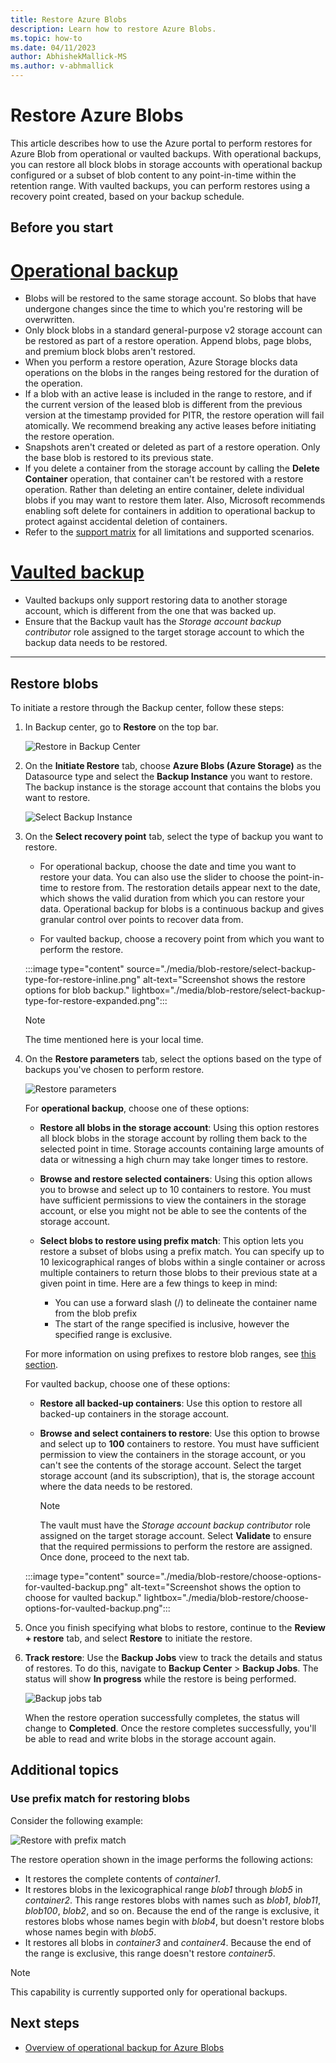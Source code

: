 ```yaml
---
title: Restore Azure Blobs
description: Learn how to restore Azure Blobs.
ms.topic: how-to
ms.date: 04/11/2023
author: AbhishekMallick-MS
ms.author: v-abhmallick
---
```


# Restore Azure Blobs

This article describes how to use the Azure portal to perform restores for Azure Blob from operational or vaulted backups. With operational backups, you can restore all block blobs in storage accounts with operational backup configured or a subset of blob content to any point-in-time within the retention range. With vaulted backups, you can perform restores using a recovery point created, based on your backup schedule.

## Before you start

# [Operational backup](#tab/operational-backup)

- Blobs will be restored to the same storage account. So blobs that have undergone changes since the time to which you're restoring will be overwritten.
- Only block blobs in a standard general-purpose v2 storage account can be restored as part of a restore operation. Append blobs, page blobs, and premium block blobs aren't restored.
- When you perform a restore operation, Azure Storage blocks data operations on the blobs in the ranges being restored for the duration of the operation.
- If a blob with an active lease is included in the range to restore, and if the current version of the leased blob is different from the previous version at the timestamp provided for PITR, the restore operation will fail atomically. We recommend breaking any active leases before initiating the restore operation.
- Snapshots aren't created or deleted as part of a restore operation. Only the base blob is restored to its previous state.
- If you delete a container from the storage account by calling the **Delete Container** operation, that container can't be restored with a restore operation. Rather than deleting an entire container, delete individual blobs if you may want to restore them later. Also, Microsoft recommends enabling soft delete for containers in addition to operational backup to protect against accidental deletion of containers.
- Refer to the [support matrix](blob-backup-support-matrix.md) for all limitations and supported scenarios.

# [Vaulted backup](#tab/vaulted-backup)

- Vaulted backups only support restoring data to another storage account, which is different from the one that was backed up.
- Ensure that the Backup vault has the *Storage account backup contributor* role assigned to the target storage account to which the backup data needs to be restored.

---

## Restore blobs

To initiate a restore through the Backup center, follow these steps:

1. In Backup center, go to **Restore** on the top bar.

    ![Restore in Backup Center](./media/blob-restore/backup-center-restore.png)

1. On the **Initiate Restore** tab, choose **Azure Blobs (Azure Storage)** as the Datasource type and select the **Backup Instance** you want to restore. The backup instance is the storage account that contains the blobs you want to restore.

     ![Select Backup Instance](./media/blob-restore/select-backup-instance.png)

1. On the **Select recovery point** tab, select the type of backup you want to restore.

   - For operational backup, choose the date and time you want to restore your data. You can also use the slider to choose the point-in-time to restore from. The restoration details appear next to the date, which shows the valid duration from which you can restore your data. Operational backup for blobs is a continuous backup and gives granular control over points to recover data from.

   - For vaulted backup, choose a recovery point from which you want to perform the restore.
 
   :::image type="content" source="./media/blob-restore/select-backup-type-for-restore-inline.png" alt-text="Screenshot shows the restore options for blob backup." lightbox="./media/blob-restore/select-backup-type-for-restore-expanded.png":::

   >[!NOTE]
   > The time mentioned here is your local time.

1. On the **Restore parameters** tab, select the options based on the type of backups you've chosen to perform restore.

    ![Restore parameters](./media/blob-restore/restore-parameters.png)

    For **operational backup**, choose one of these options:

    - **Restore all blobs in the storage account**: Using this option restores all block blobs in the storage account by rolling them back to the selected point in time. Storage accounts containing large amounts of data or witnessing a high churn may take longer times to restore.

    - **Browse and restore selected containers**: Using this option allows you to browse and select up to 10 containers to restore. You must have sufficient permissions to view the containers in the storage account, or else you might not be able to see the contents of the storage account.

    - **Select blobs to restore using prefix match**: This option lets you restore a subset of blobs using a prefix match. You can specify up to 10 lexicographical ranges of blobs within a single container or across multiple containers to return those blobs to their previous state at a given point in time. Here are a few things to keep in mind:

        - You can use a forward slash (/) to delineate the container name from the blob prefix
        - The start of the range specified is inclusive, however the specified range is exclusive.

    For more information on using prefixes to restore blob ranges, see [this section](#use-prefix-match-for-restoring-blobs).

   For vaulted backup, choose one of these options:

   - **Restore all backed-up containers**: Use this option to restore all backed-up containers in the storage account.
   - **Browse and select containers to restore**: Use this option to browse and select up to **100** containers to restore. You must have sufficient permission to view the containers in the storage account, or you can't see the contents of the storage account. Select the target storage account (and its subscription), that is, the storage account where the data needs to be restored.

     >[!Note]
     >The vault must have the *Storage account backup contributor* role assigned on the target storage account. Select **Validate** to ensure that the required permissions to perform the restore are assigned. Once done, proceed to the next tab.

   :::image type="content" source="./media/blob-restore/choose-options-for-vaulted-backup.png" alt-text="Screenshot shows the option to choose for vaulted backup." lightbox="./media/blob-restore/choose-options-for-vaulted-backup.png":::

1. Once you finish specifying what blobs to restore, continue to the **Review + restore** tab, and select **Restore** to initiate the restore.

1. **Track restore**: Use the **Backup Jobs** view to track the details and status of restores. To do this, navigate to **Backup Center** > **Backup Jobs**. The status will show **In progress** while the restore is being performed.

    ![Backup jobs tab](./media/blob-restore/backup-jobs.png)

    When the restore operation successfully completes, the status will change to **Completed**. Once the restore completes successfully, you'll be able to read and write blobs in the storage account again.

## Additional topics

### Use prefix match for restoring blobs

Consider the following example:

![Restore with prefix match](./media/blob-restore/prefix-match.png)

The restore operation shown in the image performs the following actions:

- It restores the complete contents of *container1*.
- It restores blobs in the lexicographical range *blob1* through *blob5* in *container2*. This range restores blobs with names such as *blob1*, *blob11*, *blob100*, *blob2*, and so on. Because the end of the range is exclusive, it restores blobs whose names begin with *blob4*, but doesn't restore blobs whose names begin with *blob5*.
- It restores all blobs in *container3* and *container4*. Because the end of the range is exclusive, this range doesn't restore *container5*.

>[!Note]
>This capability is currently supported only for operational backups.

## Next steps

- [Overview of operational backup for Azure Blobs](blob-backup-overview.md)
